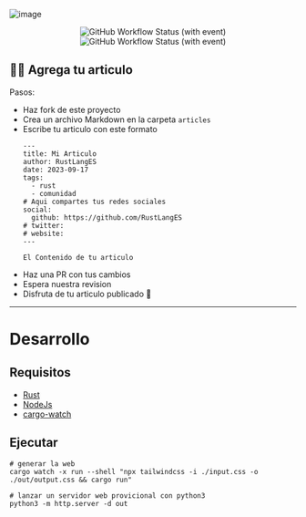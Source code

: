 ![image](https://github.com/RustLangES/blog/assets/56278796/ba1ac759-3fda-4983-80d2-965398bf8d35)

<p align="center">
<img alt="GitHub Workflow Status (with event)" src="https://img.shields.io/github/actions/workflow/status/RustLangES/blog/ci.yml?label=ci" />
<img alt="GitHub Workflow Status (with event)" src="https://img.shields.io/github/actions/workflow/status/RustLangES/blog/deploy.yml?label=deploy" />
</p>

## 🤝🏼 Agrega tu articulo
Pasos:
- Haz fork de este proyecto
- Crea un archivo Markdown en la carpeta `articles`
- Escribe tu articulo con este formato
    ```
    ---
    title: Mi Articulo
    author: RustLangES
    date: 2023-09-17
    tags:
      - rust
      - comunidad
    # Aqui compartes tus redes sociales
    social:
      github: https://github.com/RustLangES
    # twitter:
    # website:
    ---

    El Contenido de tu articulo
    ```
- Haz una PR con tus cambios
- Espera nuestra revision
- Disfruta de tu articulo publicado 🎊

---

# Desarrollo

## Requisitos
- [Rust](https://rust-lang.org/tools/install)
- [NodeJs](https://nodejs.org)
- [cargo-watch](https://crates.io/crates/cargo-watch)

## Ejecutar
```
# generar la web
cargo watch -x run --shell "npx tailwindcss -i ./input.css -o ./out/output.css && cargo run"

# lanzar un servidor web provicional con python3
python3 -m http.server -d out 
```
